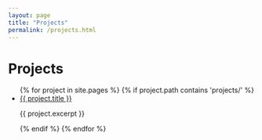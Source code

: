 ```yaml
---
layout: page
title: "Projects"
permalink: /projects.html
---
```


<h1>Projects</h1>
<ul>
  {% for project in site.pages %}
    {% if project.path contains 'projects/' %}
      <li>
        <a href="{{ project.url }}">{{ project.title }}</a>
        <p>{{ project.excerpt }}</p>
      </li>
    {% endif %}
  {% endfor %}
</ul>
